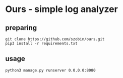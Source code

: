 # Ours - simple log analyzer

## preparing
```
git clone https://github.com/szobin/ours.git
pip3 install -r requirements.txt
```

## usage

```
python3 manage.py runserver 0.0.0.0:8080
```

